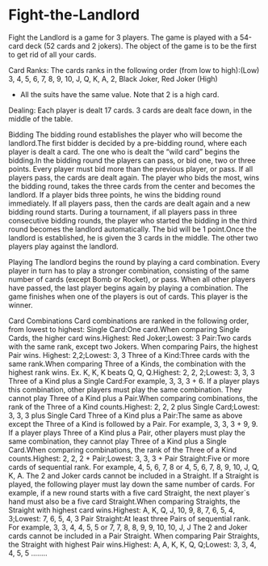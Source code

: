 # Fight-the-Landlord
Fight the Landlord is a game for 3 players. The game is played with a 54-card deck (52 cards and 2 jokers). The object of the game is to be the first to get rid of all your cards.

Card Ranks:
The cards ranks in the following order (from low to high):(Low) 3, 4, 5, 6, 7, 8, 9, 10, J, Q, K, A, 2, Black Joker, Red Joker (High) 
* All the suits have the same value. Note that 2 is a high card.

Dealing:
Each player is dealt 17 cards. 3 cards are dealt face down, in the middle of the table.

Bidding
The bidding round establishes the player who will become the landlord.The first bidder is decided by a pre-bidding round, where each player is dealt a card. The one who is dealt the “wild card” begins the bidding.In the bidding round the players can pass, or bid one, two or three points. Every player must bid more than the previous player, or pass. If all players pass, the cards are dealt again. The player who bids the most, wins the bidding round, takes the three cards from the center and becomes the landlord. If a player bids three points, he wins the bidding round immediately. If all players pass, then the cards are dealt again and a new bidding round starts.
During a tournament, if all players pass in three consecutive bidding rounds, the player who started the bidding in the third round becomes the landlord automatically. The bid will be 1 point.Once the landlord is established, he is given the 3 cards in the middle. The other two players play against the landlord.

Playing
The landlord begins the round by playing a card combination. Every player in turn has to play a stronger combination, consisting of the same number of cards (except Bomb or Rocket), or pass. When all other players have passed, the last player begins again by playing a combination. The game finishes when one of the players is out of cards. This player is the winner.

Card Combinations
Card combinations are ranked in the following order, from lowest to highest:
Single Card:One card.When comparing Single Cards, the higher card wins.Highest: Red Joker;Lowest: 3
Pair:Two cards with the same rank, except two Jokers.
When comparing Pairs, the highest Pair wins. Highest: 2,2;Lowest: 3, 3
Three of a Kind:Three cards with the same rank.When comparing Three of a Kinds, the combination with the highest rank wins. Ex. K, K, K beats Q, Q, Q.Highest: 2, 2, 2;Lowest: 3, 3, 3
Three of a Kind plus a Single Card:For example, 3, 3, 3 + 6. If a player plays this combination, other players must play the same combination. They cannot play Three of a Kind plus a Pair.When comparing combinations, the rank of the Three of a Kind counts.Highest: 2, 2, 2 plus Single Card;Lowest: 3, 3, 3 plus Single Card
Three of a Kind plus a Pair:The same as above except the Three of a Kind is followed by a Pair. For example, 3, 3, 3 + 9, 9. If a player plays Three of a Kind plus a Pair, other players must play the same combination, they cannot play Three of a Kind plus a Single Card.When comparing combinations, the rank of the Three of a Kind counts.Highest: 2, 2, 2 + Pair;Lowest: 3, 3, 3 + Pair
Straight:Five or more cards of sequential rank. For example, 4, 5, 6, 7, 8 or 4, 5, 6, 7, 8, 9, 10, J, Q, K, A. The 2 and Joker cards cannot be included in a Straight. If a Straight is played, the following player must lay down the same number of cards. For example, if a new round starts with a five card Straight, the next player`s hand must also be a five card Straight.When comparing Straights, the Straight with highest card wins.Highest: A, K, Q, J, 10, 9, 8, 7, 6, 5, 4, 3;Lowest: 7, 6, 5, 4, 3
Pair Straight:At least three Pairs of sequential rank. For example, 3, 3, 4, 4, 5, 5 or 7, 7, 8, 8, 9, 9, 10, 10, J, J The 2 and Joker cards cannot be included in a Pair Straight.
When comparing Pair Straights, the Straight with highest Pair wins.Highest: A, A, K, K, Q, Q;Lowest: 3, 3, 4, 4, 5, 5
.....…
